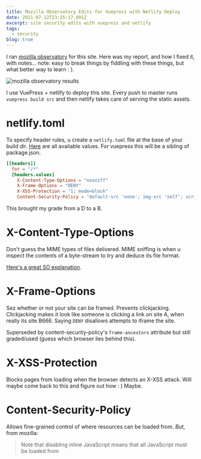 ```yaml
---
title: Mozilla Observatory Edits for Vuepress with Netlify Deploy
date: 2021-07-12T23:25:17.891Z
excerpt: site security edits with vuepress and netlify
tags:
  - security
blog: true
---
```

I ran [mozilla observatory]() for this site. Here was my report, and how I fixed it, with notes... note: easy to break things by fiddling with these things, but what better way to learn : ).

![mozilla observatory results](https://res.cloudinary.com/cloudimgts/image/upload/v1626132528/Screen_Shot_2021-07-12_at_7.25.51_PM_l3dnhy.png)

I use VuePress + netlify to deploy this site. Every push to master runs `vuepress build src` and then netlify takes care of serving the static assets.

# netlify.toml

To specify header rules, u create a `netlify.toml` file at the base of your build dir. [Here](https://gist.github.com/DavidWells/43884f15aed7e4dcb3a6dad06430b756) are all available values. For vuepress this will be a sibling of package.json.

```toml
[[headers]]
  for = "/*"
  [headers.values]
    X-Content-Type-Options = "nosniff"
    X-Frame-Options = "DENY"
    X-XSS-Protection = "1; mode=block"
    Content-Security-Policy = "default-src 'none'; img-src 'self'; script-src 'self'; style-src 'self'"
```

This brought my grade from a D to a B.

# X-Content-Type-Options

Don't guess the MIME types of files delivered. MIME sniffing is when u inspect the contents of a byte-stream to try and deduce its file format.

[Here's a great SO explanation](https://stackoverflow.com/a/37201425/6837445).

# X-Frame-Options

Sez whether or not your site can be framed. Prevents clickjacking. Clickjacking makes it look like someone is clicking a link on site A, when really its site B666. Saying `DENY` disallows attempts to iframe the site.

Superseded by content-security-policy's `frame-ancestors` attribute but still graded/used (guess which browser lies behind this).

# X-XSS-Protection

Blocks pages from loading when the browser detects an X-XSS attack. Will maybe come back to this and figure out how : ) Maybe.

# Content-Security-Policy

Allows fine-grained control of where resources can be loaded from.
*But*, from mozilla:

> Note that disabling inline JavaScript means that all JavaScript must be loaded from <script> src tags . Event handlers such as onclick used directly on a tag will fail to work, as will JavaScript inside <script> tags but not loaded via src. Furthermore, inline stylesheets using either <style> tags or the style attribute will also fail to load. As such, care must be taken when designing sites so that CSP becomes easier to implement.

# notes on CSP:

I got an A+!, but:

It disallowed youtube, tweets, and images from cloudinary to be embedded, stripped my css, and broke service worker. This was all tellingly detailed in the console:

![](https://res.cloudinary.com/cloudimgts/image/upload/v1626135379/Screen_Shot_2021-07-12_at_8.16.15_PM_ttiivc.png)

I actually liked the stripped down version of the CSS, the service worker was just a VuePress out of the box thing, and to fix the other issues, you just specify trusted domains like so:

```
img-src media.com # for any site '*'
```

I also had the netlify CMS script inlined:

```js
if (window.netlifyIdentity) {
   window.netlifyIdentity.on("init", user => {
     if (!user) {
       window.netlifyIdentity.on("login", () => {
         document.location.href = "/admin/";
       });
     }
   });
 }
```

This was the final CSP:

```
Content-Security-Policy = "default-src 'none'; img-src *; script-src identity.netlify.com https://unpkg.com/netlify-cms@%5E2.0.0/dist/netlify-cms.js; style-src 'self'"
```

Edit: that didn't actually work, I found [this much better article](https://jeffschoonover.dev/posts/2020/10/implementing-content-security-policy-netlify/) about all this and commented out CSP for now because I'm gonna go eat some mashed potatoes.

: )
